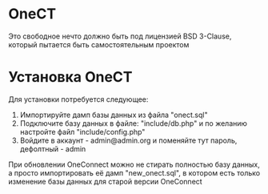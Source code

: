 <h1>OneCT</h1>
<p>Это свободное нечто должно быть под лицензией BSD 3-Clause, который пытается быть самостоятельным проектом</p>
<h1>Установка OneCT</h1>
<p>Для установки потребуется следующее: </p>
<ol>
  <li>Импортируйте дамп базы данных из файла "onect.sql"</li>
  <li>Подключите базу данных в файле: "include/db.php" и по желанию настройте файл "include/config.php"</li>
  <li>Войдите в аккаунт - admin@admin.org и поменяйте тут пароль, дефолтный - admin</li>
</ol>
<p>При обновлении OneConnect можно не стирать полностью базу данных, а просто импортировать её дамп "new_onect.sql", в котором есть только изменение базы данных для старой версии OneConnect</p>
